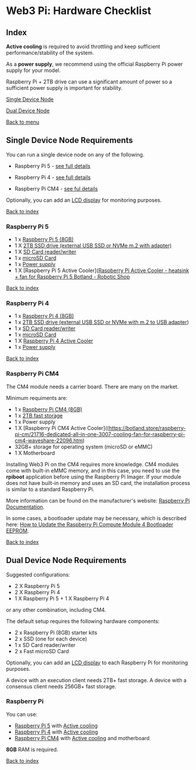 # Web3 Pi: Hardware Checklist

## Index

**Active cooling** is required to avoid throttling and keep sufficient performance/stability of the system.

As a **power supply**, we recommend using the official Raspberry Pi power supply for your model.

Raspberry Pi + 2TB drive can use a significant amount of power so a sufficient power supply is important for stability.

[Single Device Node](#single-device-node-requirements)

[Dual Device Node](#dual-device-node-requirements)

[Back to menu](./index.md)

## Single Device Node Requirements

You can run a single device node on any of the following. 

- Raspberry Pi 5 - [see full details](#raspberry-pi-5)

- Raspberry Pi 4 - [see full details](#raspberry-pi-4)

- Raspberry Pi CM4 - [see ful details](#raspberry-pi-cm4)

Optionally, you can add an [LCD display](./lcd-screen.md) for monitoring purposes.

[Back to index](#index)

### Raspberry Pi 5

- 1 x [Raspberry Pi 5 (8GB)](https://botland.store/raspberry-pi-5-modules-and-kits/23905-raspberry-pi-5-8gb-5056561803326.html) 
- 1 X [2TB SSD drive (external USB SSD or NVMe m.2 with adapter)](./hardware-recommendations.md#ssd-drive) 
- 1 X [SD Card reader/writer](./hardware-recommendations.md#sd-card-reader-and-writer) 
- 1 x [microSD Card](./hardware-recommendations.md#microsd-card)
- 1 x [Power supply](https://botland.store/raspberry-pi-5-power-supply/23907-raspberry-pi-27w-usb-c-power-supply-official-51v-5a-psu-for-raspberry-pi-5-black-5056561803418.html)
- 1 X [Raspberry Pi 5 Active Cooler]([Raspberry Pi Active Cooler - heatsink + fan for Raspberry Pi 5 Botland - Robotic Shop](https://botland.store/raspberry-pi-5-mounting-elements/23925-raspberry-pi-active-cooler-heatsink-fan-for-raspberry-pi-5-5056561803357.html)

[Back to index](#index)

### Raspberry Pi 4

- 1 x [Raspberry Pi 4 (8GB)](https://botland.store/raspberry-pi-4b-modules-and-kits/16579-raspberry-pi-4-model-b-wifi-dualband-bluetooth-8gb-ram-18ghz-5056561800356.html) 
- 1 x [2TB SSD drive (external USB SSD or NVMe with m.2 to USB adapter](./hardware-recommendations.md#ssd-drive))
- 1 x [SD Card reader/writer](./hardware-recommendations.md#sd-card-reader-and-writer) 
- 1 x [microSD Card](./hardware-recommendations.md#microsd-card)
- 1 X [Raspberry Pi 4 Active Cooler](https://botland.store/raspberry-pi-4b-cases/15106-case-justpi-for-raspberry-pi-4b-aluminum-with-dual-fan-black-lt-4b02-5903351242660.html)
- 1 x [Power supply](https://botland.store/raspberry-pi-4b-power-supply/14348-power-supply-for-raspberry-pi-4-usb-c-51v-3a-original-black-644824914886.html)

[Back to index](#index)

### Raspberry Pi CM4

The CM4 module needs a carrier board. There are many on the market. 

Minimum requiments are:

- 1 x [Raspberry Pi CM4 (8GB)](https://botland.store/raspberry-pi-cm/18211-raspberry-pi-cm4-compute-module-4-8gb-ram-32gb-emmc-wifibluetooth-cm4108032-5904422368593.html) 
- 1 x [2TB fast storage](./hardware-recommendations.md#ssd-drive) 
- 1 x Power supply
- 1 X [Raspberry Pi CM4 Active Cooler]((https://botland.store/raspberry-pi-cm/21716-dedicated-all-in-one-3007-cooling-fan-for-raspberry-pi-cm4-waveshare-22096.htm)
- 32GB+ storage for operating system (microSD or eMMC)
- 1 X Motherboard

Installing Web3 Pi on the CM4 requires more knowledge. CM4 modules come with built-in eMMC memory, and in this case, you need to use the **rpiboot** application before using the Raspberry Pi Imager. If your module does not have built-in memory and uses an SD card, the installation process is similar to a standard Raspberry Pi.

More information can be found on the manufacturer's website: [Raspberry Pi Documentation](https://www.raspberrypi.com/documentation/computers/compute-module.html).   

In some cases, a bootloader update may be necessary, which is described here: [How to Update the Raspberry Pi Compute Module 4 Bootloader EEPROM](https://www.jeffgeerling.com/blog/2022/how-update-raspberry-pi-compute-module-4-bootloader-eeprom).

[Back to index](#index)

## Dual Device Node Requirements

Suggested configurations:

- 2 X Raspberry Pi 5
- 2 X Raspberry Pi 4
- 1 X Raspberry Pi 5 + 1 X Raspberry Pi 4

or any other combination, including CM4.

The default setup requires the following hardware components:

- 2 x Raspberry Pi (8GB) starter kits
- 2 x SSD (one for each device)
- 1 x SD Card reader/writer
- 2 x Fast microSD Card

Optionally, you can add an [LCD display](./lcd-screen.md) to each Raspberry Pi for monitoring purposes.

A device with an execution client needs 2TB+ fast storage. A device with a consensus client needs 256GB+ fast storage.

### Raspberry Pi

You can use:

- [Raspberry Pi 5](https://botland.store/raspberry-pi-5-modules-and-kits/23905-raspberry-pi-5-8gb-5056561803326.html) with [Active cooling](https://botland.store/raspberry-pi-5-mounting-elements/23925-raspberry-pi-active-cooler-heatsink-fan-for-raspberry-pi-5-5056561803357.htm)
- [Raspberry Pi 4](https://botland.store/raspberry-pi-4b-modules-and-kits/16579-raspberry-pi-4-model-b-wifi-dualband-bluetooth-8gb-ram-18ghz-5056561800356.html) with [Active cooling](https://botland.store/raspberry-pi-4b-cases/15106-case-justpi-for-raspberry-pi-4b-aluminum-with-dual-fan-black-lt-4b02-5903351242660.html)
- [Raspberry Pi CM4](https://botland.store/raspberry-pi-cm/18211-raspberry-pi-cm4-compute-module-4-8gb-ram-32gb-emmc-wifibluetooth-cm4108032-5904422368593.html) with [Active cooling](https://botland.store/raspberry-pi-cm/21716-dedicated-all-in-one-3007-cooling-fan-for-raspberry-pi-cm4-waveshare-22096.html) and motherboard

**8GB** RAM is required.

[Back to index](#index)
